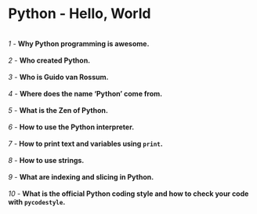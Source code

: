 # Python - Hello, World
<br>*1* - **Why Python programming is awesome.**</br>
<br>*2* - **Who created Python.**</br>
<br>*3* - **Who is Guido van Rossum.**</br>
<br>*4* - **Where does the name ‘Python’ come from.**</br>
<br>*5* - **What is the Zen of Python.**</br>
<br>*6* - **How to use the Python interpreter.**</br>
<br>*7* - **How to print text and variables using `print`.**</br>
<br>*8* - **How to use strings.**</br>
<br>*9* - **What are indexing and slicing in Python.**</br>
<br>*10* - **What is the official Python coding style and how to check your code with `pycodestyle`.**</br>